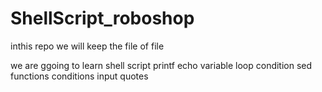 # ShellScript_roboshop
inthis repo we will keep the file of file

we are ggoing to learn 
shell script
printf
echo
variable
loop
condition
sed
functions
conditions
input
quotes